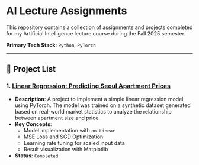 # AI Lecture Assignments

This repository contains a collection of assignments and projects completed for my Artificial Intelligence lecture course during the Fall 2025 semester.

**Primary Tech Stack**: `Python`, `PyTorch`

---

## 📂 Project List

### 1. [Linear Regression: Predicting Seoul Apartment Prices](./assignment1-linear-regression/)
- **Description**: A project to implement a simple linear regression model using PyTorch. The model was trained on a synthetic dataset generated based on real-world market statistics to analyze the relationship between apartment size and price.
- **Key Concepts**:
  - Model implementation with `nn.Linear`
  - MSE Loss and SGD Optimization
  - Learning rate tuning for scaled input data
  - Result visualization with Matplotlib
- **Status**: `Completed`
